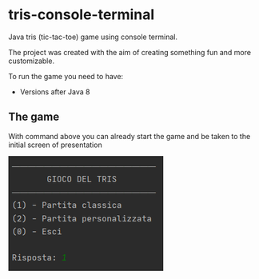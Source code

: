 # tris-console-terminal
Java tris (tic-tac-toe) game using console terminal.

The project was created with the aim of creating something fun and more customizable.

To run the game you need to have:
- Versions after Java 8

## The game
With command above you can already start the game and be taken to the initial screen of presentation

![App Screenshot](./media/screenshot_menu.png)
